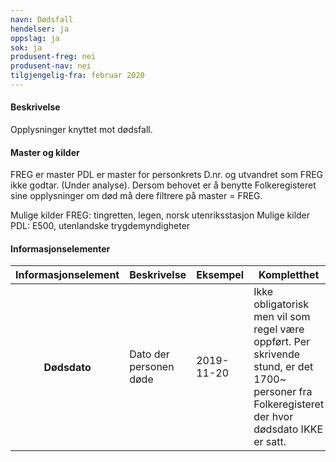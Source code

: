 ```yaml
---
navn: Dødsfall
hendelser: ja
oppslag: ja
sok: ja
produsent-freg: nei
produsent-nav: nei
tilgjengelig-fra: februar 2020
---
```


#### Beskrivelse

Opplysninger knyttet mot dødsfall.


#### Master og kilder

FREG er master
PDL er master for personkrets D.nr. og utvandret som FREG ikke godtar. (Under analyse).
Dersom behovet er å benytte Folkeregisteret sine opplysninger om død må dere filtrere på master = FREG.

Mulige kilder FREG: tingretten, legen, norsk utenriksstasjon
Mulige kilder PDL: E500, utenlandske trygdemyndigheter

#### Informasjonselementer
<table class="table">
  <thead>
    <tr>
      <th>Informasjonselement</th>
      <th>Beskrivelse</th>
      <th>Eksempel</th>
      <th>Kompletthet</th>
      <th>Kvalitet</th>
    </tr>
  </thead>
    <tbody>
      <tr>
        <th scope="row">Dødsdato</th>
        <td>Dato der personen døde</td>
        <td>2019-11-20</td>
        <td>Ikke obligatorisk men vil som regel være oppført. Per skrivende stund, er det 1700~ personer fra Folkeregisteret der hvor dødsdato IKKE er satt.</td>
        <td>God</td>
      </tr>
    </tbody>
</table>
